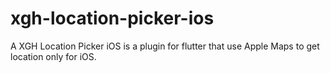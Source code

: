 # xgh-location-picker-ios
A XGH Location Picker iOS is a plugin for flutter that use Apple Maps to get location only for iOS.
